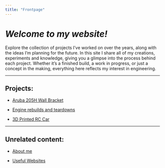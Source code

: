 ```yaml
---
title: "Frontpage"
---
```


# _Welcome to my website!_
  Explore the collection of projects I’ve worked on over the years, along with the ideas I’m planning for the future. In this site I share all of my creations, experiments and knowledge, giving you a glimpse into the process behind each project. Whether it’s a finished build, a work in progress, or just a concept in the making, everything here reflects my interest in engineering.

---

## Projects:

- <a href="/aruba/" class="button"> Aruba 205H Wall Bracket</a>

- <a href="/engines/" class="button"> Engine rebuilds and teardowns</a>

- <a href="/rc/" class="button"> 3D Printed RC Car</a>

---

## Unrelated content:

- <a href="/about/" class="button"> About me</a>

- <a href="/links/" class="button"> Useful Websites</a>
